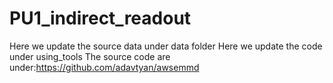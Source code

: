 # PU1_indirect_readout
Here we update the source data under data folder
Here we update the code under using_tools
The source code are under:https://github.com/adavtyan/awsemmd
